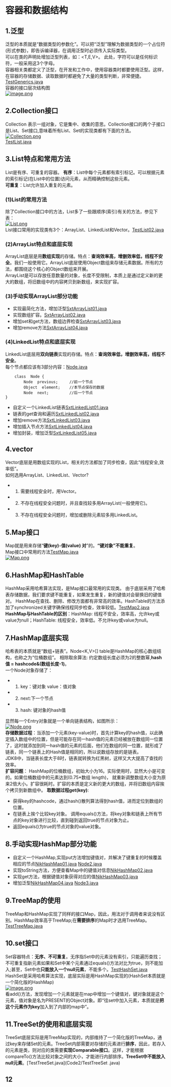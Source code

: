 ﻿# 容器和数据结构
## 1.泛型
泛型的本质就是“数据类型的参数化”。可以把“泛型”理解为数据类型的一个占位符(形式参数)，即告诉编译器，在调用泛型时必须传入实际类型。  
可以在类的声明处增加泛型列表，如：<T,E,V>。 此处，字符可以是任何标识符，一般采用这3个字母。  
容器相关类都定义了泛型，在开发和工作中，使用容器类时都要使用泛型。这样，在容器的存储数据、读取数据时都避免了大量的类型判断，非常便捷。[TestGenerics.java](Code2/TestGenerics.java)  
容器的接口层次结构图  
[![image.png](https://i.postimg.cc/K4XgJmsL/image.png)](https://postimg.cc/fSKLbQsT)
## 2.Collection接口
Collection 表示一组对象，它是集中、收集的意思。Collection接口的两个子接口是List、Set接口,意味着所有List、Set的实现类都有下面的方法。  
[![Collection.png](https://i.postimg.cc/gJrtK6hf/Collection.png)](https://postimg.cc/ftnvzyBK)  
[TestList.java](Code2/TestList.java)
## 3.List特点和常用方法
List是有序、可重复的容器。
**有序**：List中每个元素都有索引标记。可以根据元素的索引标记(在List中的位置)访问元素，从而精确控制这些元素。  
**可重复**：List允许加入重复的元素。  
### (1)List的常用方法
除了Collection接口中的方法，List多了一些跟顺序(索引)有关的方法，参见下表：  
[![List.png](https://i.postimg.cc/7Yy5fm2s/List.png)](https://postimg.cc/fkBzP75m)  
List接口常用的实现类有3个：ArrayList、LinkedList和Vector。[TestList02.java](Code2/TestList02.java)  
### (2)ArrayList特点和底层实现
ArrayList底层是用**数组实现**的存储。特点：**查询效率高，增删效率低，线程不安全**。我们一般使用它。ArrayList底层使用Object数组来存储元素数据。所有的方法，都围绕这个核心的Object数组来开展。  
ArrayList是可以存放任意数量的对象，长度不受限制，本质上是通过定义新的更大的数组，将旧数组中的内容拷贝到新数组，来实现扩容。 
### (3)手动实现ArrayList部分功能
- 实现最简化方法，增加泛型[SxtArrayList01.java](SxtArrayList01.java)
- 实现数组扩容。[SxtArrayList02.java](Code2/SxtArrayList02.java)
- 增加set和get方法，数组边界检查[SxtArrayList03.java](Code2/SxtArrayList03.java)
- 增加remove方法[SxtArrayList04.java](Code2/SxtArrayList04.java)
### (4)LinkedList特点和底层实现
LinkedList底层用**双向链表**实现的存储。特点：**查询效率低，增删效率高，线程不安全**。  
每个节点都应该有3部分内容：[Node.java](Code2/Node.java)
```
    class  Node {
        Node  previous;     //前一个节点
        Object  element;    //本节点保存的数据
        Node  next;         //后一个节点
}
```  
- 自定义一个LinkedList链表[SxtLinkedList01.java](Code2/SxtLinkedList01.java)  
- 链表的get查询和遍历[SxtLinkedList02.java](Code2/SxtLinkedList02.java)
- 增加remove方法[SxtLinkedList03.java](Code2/SxtLinkedList03.java)
- 增加插入节点方法[SxtLinkedList04.java](Code2/SxtLinkedList04.java)
- 增加封装，增加泛型[SxtLinkedList05.java](Code2/SxtLinkedList05.java)
## 4.vector
Vector底层是用数组实现的List，相关的方法都加了同步检查，因此“线程安全,效率低”。  
如何选用ArrayList、LinkedList、Vector?
- 1. 需要线程安全时，用Vector。
- 2. 不存在线程安全问题时，并且查找较多用ArrayList(一般使用它)。
- 3. 不存在线程安全问题时，增加或删除元素较多用LinkedList。
## 5.Map接口
Map就是用来存储“**键(key)-值(value) 对**”的。**“键对象”不能重复**。  
Map接口中常用的方法[TestMap.java](Code2/TestMap.java)  
[![Map.png](https://i.postimg.cc/QMPzK3v5/Map.png)](https://postimg.cc/4K6PjrfN)  
## 6.HashMap和HashTable
HashMap采用哈希算法实现，是Map接口最常用的实现类。 由于底层采用了哈希表存储数据，我们要求键不能重复，如果发生重复，新的键值对会替换旧的键值对。 HashMap在查找、删除、修改方面都有非常高的效率。HashTable的方法添加了synchronized关键字确保线程同步检查，效率较低。[TestMap2.java](Code2/TestMap2.java) 
**HashMap与HashTable的区别**：HashMap: 线程不安全，效率高，允许key或value为null；HashTable: 线程安全，效率低。不允许key或value为null。
## 7.HashMap底层实现
哈希表的本质就是“数组+链表”。Node<K,V>[] table是HashMap的核心数组结构，也称之为“位桶数组”。 相除取余算法: 约定数组长度必须为2的整数幂,**hash值 = hashcode&(数组长度-1)**。  
一个Node对象存储了：
- 1. key：键对象 value：值对象
- 2. next:下一个节点
- 3. hash: 键对象的hash值  

显然每一个Entry对象就是一个单向链表结构，如图所示：  
[![Node.png](https://i.postimg.cc/L6T1YfHj/Node.png)](https://postimg.cc/4mYdjYH3)  
**存储数据过程**：当添加一个元素(key-value)时，首先计算key的hash值，以此确定插入数组中的位置，但是可能存在同一hash值的元素已经被放在数组同一位置了，这时就添加到同一hash值的元素的后面，他们在数组的同一位置，就形成了链表，同一个链表上的Hash值是相同的，所以说数组存放的是链表。  
JDK8中，当链表长度大于8时，链表就转换为红黑树，这样又大大提高了查找的效率。  
**扩容问题**： HashMap的位桶数组，初始大小为16。实际使用时，显然大小是可变的。如果位桶数组中的元素达到(0.75*数组 length)， 就重新调整数组大小变为原来2倍大小。扩容很耗时。扩容的本质是定义新的更大的数组，并将旧数组内容挨个拷贝到新数组中。
**取数据过程get(key)**:  
- 获得key的hashcode，通过hash()散列算法得到hash值，进而定位到数组的位置。
- 在链表上挨个比较key对象。 调用equals()方法，将key对象和链表上所有节点的key对象进行比较，直到碰到返回true的节点对象为止。
- 返回equals()为true的节点对象的value对象。
## 8.手动实现HashMap部分功能
- 自定义一个HashMap,实现put方法增加键值对，并解决了键重复的时候覆盖相应的节点[NikHashMap01.java](Code2/NikHashMap01.java)   [Node2.java](Code2/Node2.java)
- 实现toString方法，方便查看Map中的键值对信息[NikHashMap02.java](Code2/NikHashMap02.java)
- 实现get方法，根据键值对象获得对应的值[NikHashMap03.java](Code2/NikHashMap03.java)
- 增加泛型[NikHashMap04.java](Code2/NikHashMap04.java)  [Node3.java](Code2/Node3.java)
## 9.TreeMap的使用
TreeMap和HashMap实现了同样的接口Map，因此，用法对于调用者来说没有区别。HashMap效率高于TreeMap;在**需要排序**的Map时才选用TreeMap。[TestTreeMap.java](Code2/TestTreeMap.java)
## 10.set接口
Set容器特点：**无序、不可重复**。无序指Set中的元素没有索引，只能遍历查找；不可重复指新元素如果和Set中某个元素通过equals()方法对比为true，则不能加入;甚至，Set中也**只能放入一个null元素**，不能多个。[TestHashSet.java](Code2/TestHashSet.java)
HashSet是采用哈希算法实现，底层实际是用HashMap实现的(HashSet本质就是一个简化版的HashMap)  
[![image.png](https://i.postimg.cc/K4XgJmsL/image.png)](https://postimg.cc/fSKLbQsT)  
看add()方法，发现增加一个元素就是在map中增加一个键值对，键对象就是这个元素，值对象是名为PRESENT的Object对象。即“往set中加入元素，本质就是**把这个元素作为key**加入到了内部的map中”。
## 11.TreeSet的使用和底层实现
TreeSet底层实际是用TreeMap实现的，内部维持了一个简化版的TreeMap，通过key来存储Set的元素。TreeSet内部需要对存储的元素进行**排序**，因此，若存入的元素是类，则对应的类需要**实现Comparable接口**。这样，才能根据compareTo()方法比较对象之间的大小，才能进行内部排序。**TreeSet中不能放入null元素**。[TestTreeSet.java](Code2/TestTreeSet .java)
## 12


